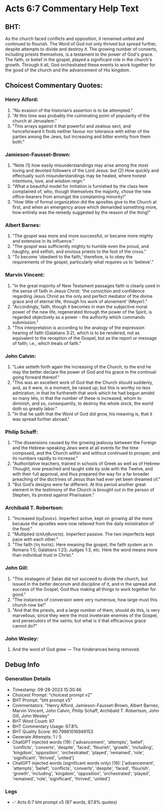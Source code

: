 # Acts 6:7 Commentary Help Text

## BHT:
As the church faced conflicts and opposition, it remained united and continued to flourish. The Word of God not only thrived but spread further, despite attempts to divide and destroy it. The growing number of converts, including priests themselves, is a testament to the power of God's grace. The faith, or belief in the gospel, played a significant role in the church's growth. Through it all, God orchestrated these events to work together for the good of the church and the advancement of His kingdom.

## Choicest Commentary Quotes:
### Henry Alford:
1. "No evasion of the historian’s assertion is to be attempted." 
2. "At this time was probably the culminating point of popularity of the church at Jerusalem."
3. "This arrays against it that powerful and zealous sect, and henceforward it finds neither favour nor tolerance with either of the parties among the Jews, but increasing and bitter enmity from them both."

### Jamieson-Fausset-Brown:
1. "Note (1) how easily misunderstandings may arise among the most loving and devoted followers of the Lord Jesus: but (2) How quickly and effectually such misunderstandings may be healed, where honest intentions, love, and wisdom reign:"
2. "What a beautiful model for imitation is furnished by the class here complained of, who, though themselves the majority, chose the new office-bearers from amongst the complaining minority!"
3. "How little of formal organization did the apostles give to the Church at first, and when an emergency arose which demanded something more, how entirely was the remedy suggested by the reason of the thing!"

### Albert Barnes:
1. "The gospel was more and more successful, or became more mighty and extensive in its influence."
2. "The gospel was sufficiently mighty to humble even the proud, and haughty, and selfish, and envious priests to the foot of the cross."
3. "To become 'obedient to the faith,' therefore, is to obey the requirements of the gospel, particularly what requires us to 'believe'."

### Marvin Vincent:
1. "In the great majority of New Testament passages faith is clearly used in the sense of faith in Jesus Christ: 'the conviction and confidence regarding Jesus Christ as the only and perfect mediator of the divine grace and of eternal life, through his work of atonement' (Meyer)."
2. "Accordingly, faith, though it becomes in man the subjective moral power of the new life, regenerated through the power of the Spirit, is regarded objectively as a power - the authority which commands submission."
3. "This interpretation is according to the analogy of the expression hearing of faith (Galatians 3:2), which is to be rendered, not as equivalent to the reception of the Gospel, but as the report or message of faith; i.e., which treats of faith."

### John Calvin:
1. "Luke setteth forth again the increasing of the Church, to the end he may the better declare the power of God and his grace in the continual going forward thereof."
2. "This was an excellent work of God that the Church should suddenly, and, as it were, in a moment, be raised up; but this is worthy no less admiration, in that he furthereth that work which he had begun amidst so many lets, in that the number of these is increased, whom to diminish, and so, consequently, to destroy the whole stock, the world doth so greatly labor."
3. "In that he saith that the Word of God did grow, his meaning is, that it was spread further abroad."

### Philip Schaff:
1. "The dissensions caused by the growing jealousy between the Foreign and the Hebrew-speaking Jews were at all events for the time composed, and the Church within and without continued to prosper, and its numbers rapidly to increase."
2. "Authoritative teachers, trained in schools of Greek as well as of Hebrew Thought, now preached and taught side by side with the Twelve, and with their full approval, and thus prepared the way for a far broader preaching of the doctrines of Jesus than had ever yet been dreamed of."
3. "But God’s designs were far different. At this period another great element in the testimony of the Church is brought out in the person of Stephen, its protest against Pharisaism."

### Archibald T. Robertson:
1. "Increased (ηυξανεν). Imperfect active, kept on growing all the more because the apostles were now relieved from the daily ministration of the food."
2. "Multiplied (επληθυνετο). Imperfect passive. The two imperfects kept pace with each other."
3. "The faith (τη πιστε). Here meaning the gospel, the faith system as in Romans 1:5; Galatians 1:23; Judges 1:3, etc. Here the word means more than individual trust in Christ."

### John Gill:
1. "This stratagem of Satan did not succeed to divide the church, but issued in the better decorum and discipline of it, and in the spread and success of the Gospel; God thus making all things to work together for good."
2. "The instances of conversion were very numerous; how large must this church now be!"
3. "And that the priests, and a large number of them, should do this, is very marvellous; since they were the most inveterate enemies of the Gospel, and persecutors of the saints; but what is it that efficacious grace cannot do?"

### John Wesley:
1. And the word of God grew — The hinderances being removed.


## Debug Info
### Generation Details
- Timestamp: 09-28-2023 15:30:46
- Choicest Prompt: "choicest prompt v2"
- BHT Prompt: "bht prompt v5"
- Commentators: "Henry Alford, Jamieson-Fausset-Brown, Albert Barnes, Marvin Vincent, John Calvin, Philip Schaff, Archibald T. Robertson, John Gill, John Wesley"
- BHT Word Count: 87
- BHT Commentary Usage: 67.8%
- BHT Quality Score: 90.79661016949153
- Generate Attempts: 1 / 5
- ChatGPT injected words (19):
	['advancement', 'attempts', 'belief', 'conflicts', 'converts', 'despite', 'faced', 'flourish', 'growth', 'including', 'kingdom', 'opposition', 'orchestrated', 'played', 'remained', 'role', 'significant', 'thrived', 'united']
- ChatGPT injected words (significant words only) (19):
	['advancement', 'attempts', 'belief', 'conflicts', 'converts', 'despite', 'faced', 'flourish', 'growth', 'including', 'kingdom', 'opposition', 'orchestrated', 'played', 'remained', 'role', 'significant', 'thrived', 'united']

### Logs
- ✅ Acts 6:7 bht prompt v5 (87 words, 67.8% quotes)